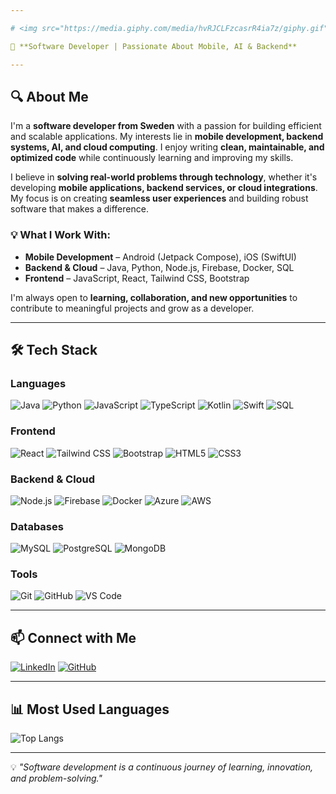 ```yaml
---

# <img src="https://media.giphy.com/media/hvRJCLFzcasrR4ia7z/giphy.gif" width="30px"> Hello, I'm Anton Smedberg!

🚀 **Software Developer | Passionate About Mobile, AI & Backend**

---
```


## 🔍 About Me

I'm a **software developer from Sweden** with a passion for building efficient and scalable applications. My interests lie in **mobile development, backend systems, AI, and cloud computing**. I enjoy writing **clean, maintainable, and optimized code** while continuously learning and improving my skills.

I believe in **solving real-world problems through technology**, whether it's developing **mobile applications, backend services, or cloud integrations**. My focus is on creating **seamless user experiences** and building robust software that makes a difference.

### 💡 What I Work With:
- **Mobile Development** – Android (Jetpack Compose), iOS (SwiftUI)
- **Backend & Cloud** – Java, Python, Node.js, Firebase, Docker, SQL
- **Frontend** – JavaScript, React, Tailwind CSS, Bootstrap

I'm always open to **learning, collaboration, and new opportunities** to contribute to meaningful projects and grow as a developer.

---

## 🛠️ Tech Stack

### **Languages**
![Java](https://img.shields.io/badge/-Java-007396?style=flat-square&logo=java&logoColor=white)
![Python](https://img.shields.io/badge/-Python-3776AB?style=flat-square&logo=python&logoColor=white)
![JavaScript](https://img.shields.io/badge/-JavaScript-F7DF1E?style=flat-square&logo=javascript&logoColor=black)
![TypeScript](https://img.shields.io/badge/-TypeScript-3178C6?style=flat-square&logo=typescript&logoColor=white)
![Kotlin](https://img.shields.io/badge/-Kotlin-0095D5?style=flat-square&logo=kotlin&logoColor=white)
![Swift](https://img.shields.io/badge/-Swift-FA7343?style=flat-square&logo=swift&logoColor=white)
![SQL](https://img.shields.io/badge/-SQL-4479A1?style=flat-square&logo=postgresql&logoColor=white)

### **Frontend**
![React](https://img.shields.io/badge/-React-61DAFB?style=flat-square&logo=react&logoColor=black)
![Tailwind CSS](https://img.shields.io/badge/-Tailwind_CSS-38B2AC?style=flat-square&logo=tailwind-css&logoColor=white)
![Bootstrap](https://img.shields.io/badge/-Bootstrap-7952B3?style=flat-square&logo=bootstrap&logoColor=white)
![HTML5](https://img.shields.io/badge/-HTML5-E34F26?style=flat-square&logo=html5&logoColor=white)
![CSS3](https://img.shields.io/badge/-CSS3-1572B6?style=flat-square&logo=css3&logoColor=white)

### **Backend & Cloud**
![Node.js](https://img.shields.io/badge/-Node.js-339933?style=flat-square&logo=node.js&logoColor=white)
![Firebase](https://img.shields.io/badge/-Firebase-FFCA28?style=flat-square&logo=firebase&logoColor=black)
![Docker](https://img.shields.io/badge/-Docker-2496ED?style=flat-square&logo=docker&logoColor=white)
![Azure](https://img.shields.io/badge/-Azure-0078D7?style=flat-square&logo=microsoft-azure&logoColor=white)
![AWS](https://img.shields.io/badge/-AWS-FF9900?style=flat-square&logo=amazon-aws&logoColor=white)

### **Databases**
![MySQL](https://img.shields.io/badge/-MySQL-4479A1?style=flat-square&logo=mysql&logoColor=white)
![PostgreSQL](https://img.shields.io/badge/-PostgreSQL-336791?style=flat-square&logo=postgresql&logoColor=white)
![MongoDB](https://img.shields.io/badge/-MongoDB-47A248?style=flat-square&logo=mongodb&logoColor=white)

### **Tools**
![Git](https://img.shields.io/badge/-Git-F05032?style=flat-square&logo=git&logoColor=white)
![GitHub](https://img.shields.io/badge/-GitHub-181717?style=flat-square&logo=github&logoColor=white)
![VS Code](https://img.shields.io/badge/-VS%20Code-007ACC?style=flat-square&logo=visualstudiocode&logoColor=white)

---

## 📫 Connect with Me

[![LinkedIn](https://img.shields.io/badge/-LinkedIn-0077B5?style=for-the-badge&logo=linkedin&logoColor=white)](https://www.linkedin.com/in/anton-smedberg-a9aa6121b/)  [![GitHub](https://img.shields.io/badge/-GitHub-181717?style=for-the-badge&logo=github&logoColor=white)](https://github.com/AntonSmedberg)



---

## 📊 Most Used Languages

![Top Langs](https://github-readme-stats.vercel.app/api/top-langs/?username=AntonSmedberg&layout=compact&theme=radical)

---

💡 _"Software development is a continuous journey of learning, innovation, and problem-solving."_
